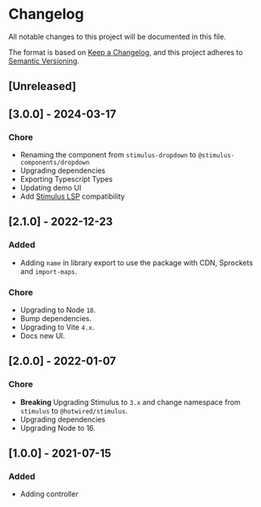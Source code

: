 # Changelog

All notable changes to this project will be documented in this file.

The format is based on [Keep a Changelog](https://keepachangelog.com/en/1.0.0/),
and this project adheres to [Semantic Versioning](https://semver.org/spec/v2.0.0.html).

## [Unreleased]

## [3.0.0] - 2024-03-17

### Chore

- Renaming the component from `stimulus-dropdown` to `@stimulus-components/dropdown`
- Upgrading dependencies
- Exporting Typescript Types
- Updating demo UI
- Add [Stimulus LSP](https://github.com/marcoroth/stimulus-lsp) compatibility

## [2.1.0] - 2022-12-23

### Added

- Adding `name` in library export to use the package with CDN, Sprockets and `import-maps`.

### Chore

- Upgrading to Node `18`.
- Bump dependencies.
- Upgrading to Vite `4.x`.
- Docs new UI.

## [2.0.0] - 2022-01-07

### Chore

- **Breaking** Upgrading Stimulus to `3.x` and change namespace from `stimulus` to `@hotwired/stimulus`.
- Upgrading dependencies
- Upgrading Node to 16.

## [1.0.0] - 2021-07-15

### Added

- Adding controller
